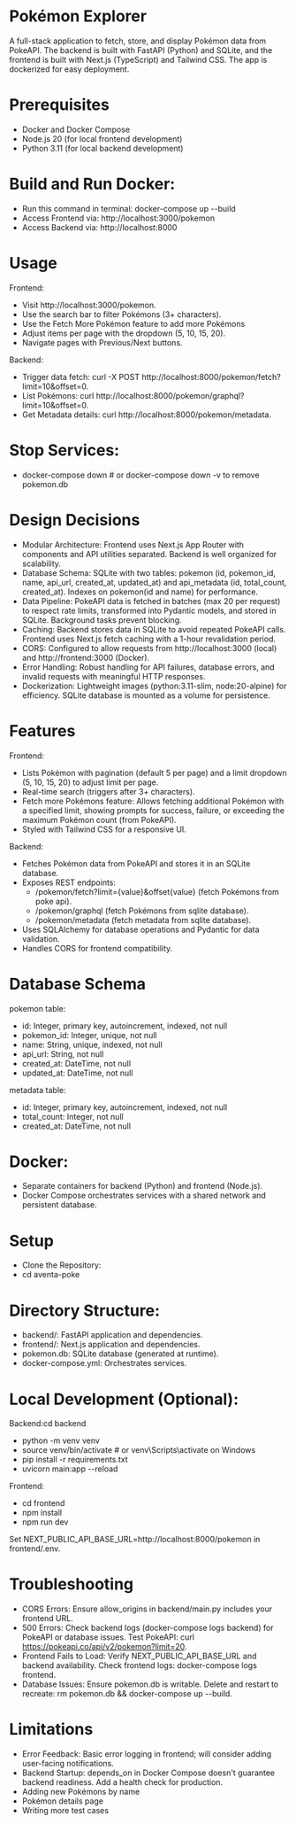 # Pokémon Explorer
A full-stack application to fetch, store, and display Pokémon data from PokeAPI. The backend is built with FastAPI (Python) and SQLite, and the frontend is built with Next.js (TypeScript) and Tailwind CSS. The app is dockerized for easy deployment.


# Prerequisites
- Docker and Docker Compose
- Node.js 20 (for local frontend development)
- Python 3.11 (for local backend development)


# Build and Run Docker:
- Run this command in terminal: docker-compose up --build
- Access Frontend via: http://localhost:3000/pokemon
- Access Backend via: http://localhost:8000


# Usage
Frontend:
- Visit http://localhost:3000/pokemon.
- Use the search bar to filter Pokémons (3+ characters).
- Use the Fetch More Pokémon feature to add more Pokémons
- Adjust items per page with the dropdown (5, 10, 15, 20).
- Navigate pages with Previous/Next buttons.


Backend:
- Trigger data fetch: curl -X POST http://localhost:8000/pokemon/fetch?limit=10&offset=0.
- List Pokémons: curl http://localhost:8000/pokemon/graphql?limit=10&offset=0.
- Get Metadata details: curl http://localhost:8000/pokemon/metadata.


# Stop Services:
- docker-compose down  # or docker-compose down -v to remove pokemon.db


# Design Decisions
- Modular Architecture: Frontend uses Next.js App Router with components and API utilities separated. Backend is well organized for scalability.
- Database Schema: SQLite with two tables: pokemon (id, pokemon_id, name, api_url, created_at, updated_at) and api_metadata (id, total_count, created_at). Indexes on pokemon(id and name) for performance.
- Data Pipeline: PokeAPI data is fetched in batches (max 20 per request) to respect rate limits, transformed into Pydantic models, and stored in SQLite. Background tasks prevent blocking.
- Caching: Backend stores data in SQLite to avoid repeated PokeAPI calls. Frontend uses Next.js fetch caching with a 1-hour revalidation period.
- CORS: Configured to allow requests from http://localhost:3000 (local) and http://frontend:3000 (Docker).
- Error Handling: Robust handling for API failures, database errors, and invalid requests with meaningful HTTP responses.
- Dockerization: Lightweight images (python:3.11-slim, node:20-alpine) for efficiency. SQLite database is mounted as a volume for persistence.


# Features
Frontend:
- Lists Pokémon with pagination (default 5 per page) and a limit dropdown (5, 10, 15, 20) to adjust limit per page.
- Real-time search (triggers after 3+ characters).
- Fetch more Pokémons feature: Allows fetching additional Pokémon with a specified limit, showing prompts for success, failure, or exceeding the maximum Pokémon count (from PokeAPI).
- Styled with Tailwind CSS for a responsive UI.

Backend:
- Fetches Pokémon data from PokeAPI and stores it in an SQLite database.
- Exposes REST endpoints:
    - /pokemon/fetch?limit={value}&offset{value} (fetch Pokémons from poke api).
    - /pokemon/graphql (fetch Pokémons from sqlite database).
    - /pokemon/metadata (fetch metadata from sqlite database).
- Uses SQLAlchemy for database operations and Pydantic for data validation.
- Handles CORS for frontend compatibility.


# Database Schema
pokemon table:
- id: Integer, primary key, autoincrement, indexed, not null
- pokemon_id: Integer, unique, not null
- name: String, unique, indexed, not null
- api_url: String, not null
- created_at: DateTime, not null
- updated_at: DateTime, not null

metadata table:
- id: Integer, primary key, autoincrement, indexed, not null
- total_count: Integer, not null
- created_at: DateTime, not null


# Docker:
- Separate containers for backend (Python) and frontend (Node.js).
- Docker Compose orchestrates services with a shared network and persistent database.


# Setup
- Clone the Repository:
- cd aventa-poke


# Directory Structure:
- backend/: FastAPI application and dependencies.
- frontend/: Next.js application and dependencies.
- pokemon.db: SQLite database (generated at runtime).
- docker-compose.yml: Orchestrates services.


# Local Development (Optional):
Backend:cd backend
- python -m venv venv
- source venv/bin/activate  # or venv\Scripts\activate on Windows
- pip install -r requirements.txt
- uvicorn main:app --reload

Frontend:
- cd frontend
- npm install
- npm run dev


Set NEXT_PUBLIC_API_BASE_URL=http://localhost:8000/pokemon in frontend/.env.


# Troubleshooting
- CORS Errors: Ensure allow_origins in backend/main.py includes your frontend URL.
- 500 Errors: Check backend logs (docker-compose logs backend) for PokeAPI or database issues. Test PokeAPI: curl https://pokeapi.co/api/v2/pokemon?limit=20.
- Frontend Fails to Load: Verify NEXT_PUBLIC_API_BASE_URL and backend availability. Check frontend logs: docker-compose logs frontend.
- Database Issues: Ensure pokemon.db is writable. Delete and restart to recreate: rm pokemon.db && docker-compose up --build.

# Limitations
- Error Feedback: Basic error logging in frontend; will consider adding user-facing notifications.
- Backend Startup: depends_on in Docker Compose doesn't guarantee backend readiness. Add a health check for production.
- Adding new Pokémons by name
- Pokémon details page
- Writing more test cases

